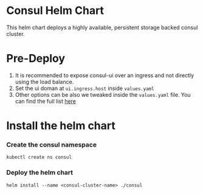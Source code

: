 # Consul Helm Chart

This helm chart deploys a highly available, persistent storage backed consul cluster. 

# Pre-Deploy

1. It is recommended to expose consul-ui over an ingress and not directly using the load balance. 
2. Set the ui doman at `ui.ingress.host` inside `values.yaml` 
3. Other options can be also we tweaked inside the `values.yaml` file. You can find the full list [here](https://github.com/hashicorp/consul-helm)

# Install the helm chart

### Create the consul namespace

`kubectl create ns consul`

### Deploy the helm chart

`helm install --name <consul-cluster-name> ./consul`